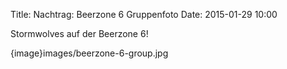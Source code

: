 Title: Nachtrag: Beerzone 6 Gruppenfoto
Date: 2015-01-29 10:00

Stormwolves auf der Beerzone 6!

{image}images/beerzone-6-group.jpg
